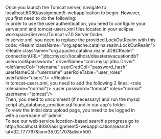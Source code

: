 Once you launch the Tomcat server, navigate to localhost:8080/assignment5-webapplication to begin. However,  
you first need to do the following:   
In order to use the user authentication, you need to configure your server.xml and tomcat-users.xml files located in your eclipse workspace/Servers/Tomcat v7.0 Server folder.  
In server.xml, you need to replace the provided LockOutRealm with this code:
      &lt;Realm className="org.apache.catalina.realm.LockOutRealm"&gt;
  	  &lt;Realm className="org.apache.catalina.realm.JDBCRealm" connectionURL="jdbc:mysql://localhost/disasterevacuationdb?user=root&amp;password=" driverName="com.mysql.jdbc.Driver" roleNameCol="rolename" userCredCol="password\_hash" userNameCol="username" userRoleTable="user\_roles" userTable="users"/&gt;
      &lt;/Realm&gt;  
In tomcat-users.xml, you need to add the following 2 lines:
  &lt;role rolename="normal"/&gt;
  &lt;user password="tomcat" roles="normal" username="tomcat"/&gt;  
Then, you need to uncomment (if necessary) and run the mysql  
script a5\_database\_creation.sql found in our app's folder.  
To view the initial data upload page, you need to be logged in  
with a username of 'admin'.  
To see our web service location-based search's progress go to  
http://localhost:8080/assignment5-webapplication/search?lat=32.777767&lon=35.021707&dist=500